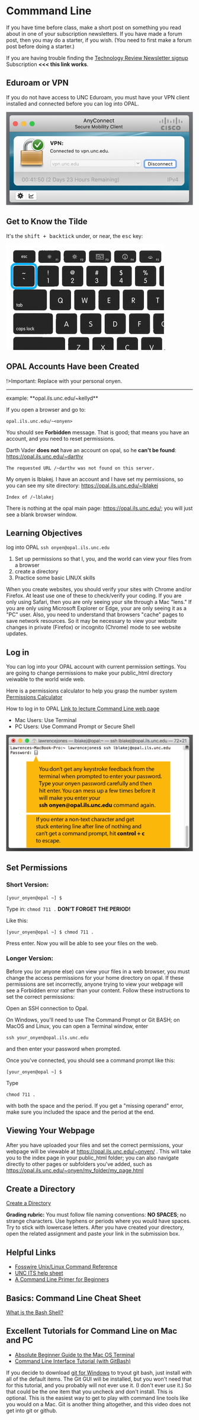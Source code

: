 # Commmand Line

If you have time before class, make a short post on something you read about in one of your subscription newsletters. If you have made a forum post, then you may do a starter, if you wish. (You need to first make a forum post before doing a starter.)

If you are having trouble finding the [Technology Review Newsletter signup](https://forms.technologyreview.com/the-download/) Subscription **<<< this link works**.

## Eduroam or VPN

If you do not have access to UNC Eduroam, you must have your VPN client installed and connected before you can log into OPAL.

![vpn image](images/active-vpn-example.png)

## Get to Know the Tilde

It's the <kbd>shift + backtick</kbd> under, or near, the <kbd>esc</kbd> key:

![tilde](images/tilde.png).


## OPAL Accounts Have been Created

!>Important: Replace **<onyen>** with your personal onyen. 
<hr>
example: **opal.ils.unc.edu/~kellyd**

If you open a browser and go to:

```
opal.ils.unc.edu/~<onyen>
```  

You should see **Forbidden** message. That is good; that means you have an account, and you need to reset permissions.

Darth Vader **does not** have an account on opal, so he **can't be found**: <https://opal.ils.unc.edu/~darthv>

```
The requested URL /~darthv was not found on this server.
```

My onyen is lblakej. I have an account and I have set my permissions, so you can see my site directory: <https://opal.ils.unc.edu/~lblakej>

```
Index of /~lblakej
```

There is nothing at the opal main page: <https://opal.ils.unc.edu/>; you will just see a blank browser window.

## Learning Objectives

log into OPAL ```ssh onyen@opal.ils.unc.edu```
1. Set up permissions so that I, you, and the world can view your files from a browser
3. create a directory
4. Practice some basic LINUX skills


When you create websites, you should verify your sites with Chrome and/or Firefox. At least use one of these to check/verify your coding. If you are only using Safari, then you are only seeing your site through a Mac "lens." If you are only using Microsoft Explorer or Edge, your are only seeing it as a "PC" user. Also, you need to understand that browsers "cache" pages to save network resources. So it may be necessary to view your website changes in private (Firefox) or incognito (Chrome) mode to see website updates.

## Log in

You can log into your OPAL account with current permission settings. You are going to change permissions to make your public_html directory veiwable to the world wide web.

Here is a permissions calculator to help you grasp the number system [Permissions Calculator](http://permissions-calculator.org/)

How to log in to OPAL
[Link to lecture Command Line web page](https://ils.unc.edu/courses/2020_spring/inls161_001/02a.03.command-line.html)

* Mac Users: Use Terminal
* PC Users: Use Command Prompt or Secure Shell

![password prompt image](images/terminal-password-prompt.png)

## Set Permissions

### Short Version:

```
[your_onyen@opal ~] $
```
Type in: ```chmod 711 .``` **DON'T FORGET THE PERIOD!**

Like this:

```
[your_onyen@opal ~] $ chmod 711 .
```

Press enter. Now you will be able to see your files on the web.

### Longer Version:

Before you (or anyone else) can view your files in a web browser, you must change the access permissions for your home directory on opal. If these permissions are set incorrectly, anyone trying to view your webpage will see a Forbidden error rather than your content. Follow these instructions to set the correct permissions:

Open an SSH connection to Opal.

On Windows, you'll need to use The Command Prompt or Git BASH; on MacOS and Linux, you can open a Terminal window, enter

```
ssh your_onyen@opal.ils.unc.edu
```

and then enter your password when prompted.

Once you've connected, you should see a command prompt like this:

```
[your_onyen@opal ~] $
```

Type

```
chmod 711 .
```

with both the space and the period. If you get a "missing operand" error, make sure you included the space and the period at the end.

## Viewing Your Webpage

After you have uploaded your files and set the correct permissions, your webpage will be viewable at https://opal.ils.unc.edu/~onyen/ . This will take you to the index page in your public_html folder; you can also navigate directly to other pages or subfolders you've added, such as https://opal.ils.unc.edu/~onyen/my_folder/my_page.html

## Create a Directory

<a href="https://ils.unc.edu/courses/2020_spring/inls161_001/02b.02.new-directory.html">Create a Directory</a>

**Grading rubric:** You must follow file naming conventions: **NO SPACES**; no strange characters. Use hyphens or periods where you would have spaces. Try to stick with lowercase letters. After you have created your directory, open the related assignment and paste your link in the submission box.</p>


## Helpful Links

* [Fosswire Unix/Linux Command Reference](https://files.fosswire.com/2007/08/fwunixref.pdf)
* [UNC ITS help sheet](https://github.com/ljonesdesign/161-recitations/blob/master/docs/files/unc-unix-help.pdf)
* [A Command Line Primer for Beginners](https://lifehacker.com/a-command-line-primer-for-beginners-5633909)


## Basics: Command Line Cheat Sheet
[What is the Bash Shell?](https://en.wikipedia.org/wiki/Bash_(Unix_shell))

## Excellent Tutorials for Command Line on Mac and PC

* [Absolute Beginner Guide to the Mac OS Terminal](https://www.youtube.com/watch?v=aKRYQsKR46I)
* [Command Line Interface Tutorial (with GitBash)](https://www.youtube.com/watch?v=sw9kdFka8rA) 

If you decide to download [git for Windows]((https://gitforwindows.org)) to tryout git bash, just install with all of the default items.  The Git GUI will be installed, but you won't need that for this tutorial, and you probably will not ever use it. (I don't ever use it.) So that could be the one item that you uncheck and don't install. This is optional. This is the easiest way to get to play with command line tools like you would on a Mac. Git is another thing altogether, and this video does not get into git or github. 
